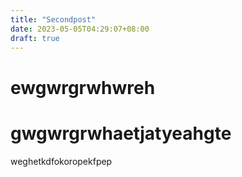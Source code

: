```yaml
---
title: "Secondpost"
date: 2023-05-05T04:29:07+08:00
draft: true
---
```


# ewgwrgrwhwreh

# gwgwrgrwhaetjatyeahgte

weghetkdfokoropekfpep
